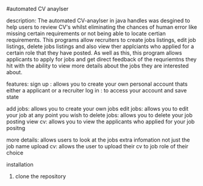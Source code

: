 #automated CV anaylser

description:
The automated CV-anaylser in java handles was desgined to help users to review CV's whilst eliminating the chances of human error like missing certain requirements or not being able to locate certian requirements. This programs allow recruiters to create jobs listings, edit job listings, delete jobs listings  and also view ther applciants who applied for a certain role that they have posted. As well as this, this program allows applicants to apply for jobs and get direct feedback of the requriemtns they hit with the ability to view more details about the jobs they are interested about.




features:
sign up : allows you to create your own personal account thats either a applicant or a recruiter 
log in : to access your account and save state 

add jobs: allows you to create your own jobs 
edit jobs: allows you to edit your job at any point you wish to 
delete jobs: allows you to delete your job posting 
view cv: allows you to view the applicants who applied for your job positng

more details: allows users to look at the jobs extra infomation not just the job name 
upload cv: allows the user to upload their cv to job role of their choice 

installation 
1. clone the repository
   
